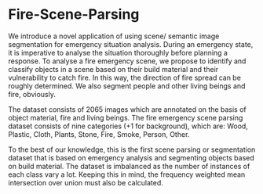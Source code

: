 # Fire-Scene-Parsing
We introduce a novel application of using scene/ semantic image segmentation for emergency situation analysis. During an emergency state, it is imperative to analyse the situation thoroughly before planning a response. To analyse a fire emergency scene, we propose to identify and classify objects in a scene based on their build material and their vulnerability to catch fire. In this way, the direction of fire spread can be roughly determined. We also segment people and other living beings and fire, obviously. 

The dataset consists of 2065 images which are annotated on the basis of object material, fire and living beings. The fire emergency scene parsing dataset consists of nine categories (+1 for background), which are: Wood, Plastic, Cloth, Plants, Stone, Fire, Smoke, Person, Other.

To the best of our knowledge, this is the first scene parsing or segmentation dataset that is based on emergency analysis and segmenting objects based on build material. The dataset is imbalanced as the number of instances of each class vary a lot. Keeping this in mind, the frequency weighted mean intersection over union must also be calculated.
